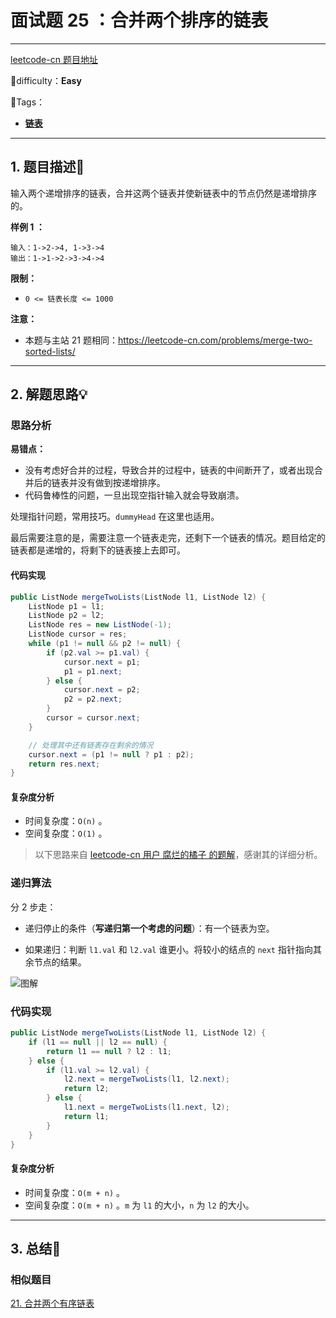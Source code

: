 # 面试题 25 ：合并两个排序的链表

---

[leetcode-cn 题目地址](https://leetcode-cn.com/problems/he-bing-liang-ge-pai-xu-de-lian-biao-lcof/)

📗difficulty：**Easy**	

🎯Tags：

+ **[链表](https://leetcode-cn.com/tag/linked-list/)**
---

## 1. 题目描述📃

输入两个递增排序的链表，合并这两个链表并使新链表中的节点仍然是递增排序的。

**样例 1 ：**

```
输入：1->2->4, 1->3->4
输出：1->1->2->3->4->4
```

**限制：**

+ `0 <= 链表长度 <= 1000`

**注意：**

+ 本题与主站 21 题相同：https://leetcode-cn.com/problems/merge-two-sorted-lists/



---

## 2. 解题思路💡

### 思路分析

**易错点：**

+ 没有考虑好合并的过程，导致合并的过程中，链表的中间断开了，或者出现合并后的链表并没有做到按递增排序。
+ 代码鲁棒性的问题，一旦出现空指针输入就会导致崩溃。



处理指针问题，常用技巧。`dummyHead` 在这里也适用。

最后需要注意的是，需要注意一个链表走完，还剩下一个链表的情况。题目给定的链表都是递增的，将剩下的链表接上去即可。



#### 代码实现

```java
public ListNode mergeTwoLists(ListNode l1, ListNode l2) {
    ListNode p1 = l1;
    ListNode p2 = l2;
    ListNode res = new ListNode(-1);
    ListNode cursor = res;
    while (p1 != null && p2 != null) {
        if (p2.val >= p1.val) {
            cursor.next = p1;
            p1 = p1.next;
        } else {
            cursor.next = p2;
            p2 = p2.next;
        }
        cursor = cursor.next;
    }

    // 处理其中还有链表存在剩余的情况
    cursor.next = (p1 != null ? p1 : p2);
    return res.next;
}
```



#### 复杂度分析

+ 时间复杂度：`O(n)` 。
+ 空间复杂度：`O(1)` 。



> 以下思路来自 [leetcode-cn 用户 腐烂的橘子 的题解](https://leetcode-cn.com/problems/merge-two-sorted-lists/solution/yi-kan-jiu-hui-yi-xie-jiu-fei-xiang-jie-di-gui-by-/)，感谢其的详细分析。

### 递归算法

分 2 步走：

+ 递归停止的条件（**写递归第一个考虑的问题**）：有一个链表为空。

+ 如果递归：判断 `l1.val` 和 `l2.val` 谁更小。将较小的结点的 `next` 指针指向其余节点的结果。

![图解](https://assets.ryantech.ltd/20200615153815.png)



### 代码实现

```java
public ListNode mergeTwoLists(ListNode l1, ListNode l2) {
    if (l1 == null || l2 == null) {
        return l1 == null ? l2 : l1;
    } else {
        if (l1.val >= l2.val) {
            l2.next = mergeTwoLists(l1, l2.next);
            return l2;
        } else {
            l1.next = mergeTwoLists(l1.next, l2);
            return l1;
        }
    }
}
```



#### 复杂度分析

+ 时间复杂度：`O(m + n)` 。
+ 空间复杂度：`O(m + n)` 。`m` 为 `l1` 的大小，`n` 为 `l2` 的大小。



---

## 3. 总结🎯

### 相似题目

[21. 合并两个有序链表](https://leetcode-cn.com/problems/merge-two-sorted-lists/)

